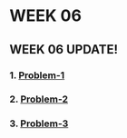 # WEEK 06
## WEEK 06 UPDATE!

### 1. [Problem-1](01-P1.py)
### 2. [Problem-2](02-P2.py)
### 3. [Problem-3](03-P3.py)
